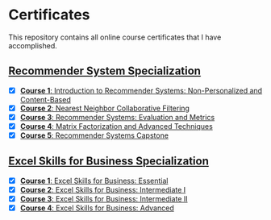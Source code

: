 # Certificates
This repository contains all online course certificates that I have accomplished.
## [Recommender System Specialization](https://github.com/GoodDee/Certificates/blob/master/Coursera-Recommender_Systems.pdf)
- [x] [**Course 1**: Introduction to Recommender Systems: Non-Personalized and Content-Based](https://github.com/GoodDee/Certificates/blob/master/Coursera-Introduction_to_Recommender_Systems_Non-Personalized_and_Content-Based.pdf)
- [x] [**Course 2**: Nearest Neighbor Collaborative Filtering](https://github.com/GoodDee/Certificates/blob/master/Coursera-Nearest_Neighbor_Collaborative_Filtering.pdf)
- [x] [**Course 3**: Recommender Systems: Evaluation and Metrics](https://github.com/GoodDee/Certificates/blob/master/Coursera-Recommender_Systems_Evaluation_and_Metrics.pdf)
- [x] [**Course 4**: Matrix Factorization and Advanced Techniques](https://github.com/GoodDee/Certificates/blob/master/Coursera-Matrix_Factorization_and_Advanced_Techniques.pdf)
- [x] [**Course 5**: Recommender Systems Capstone](https://github.com/GoodDee/Certificates/blob/master/Coursera-Recommender_Systems_Capstone.pdf)

## [Excel Skills for Business Specialization](https://github.com/GoodDee/Certificates/blob/master/Coursera-Excel_Skills_for_Business_Specialization.pdf)
- [x] [**Course 1**: Excel Skills for Business: Essential](https://github.com/GoodDee/Certificates/blob/master/Coursera-Excel-Skills_for_Business_Essentials.pdf)
- [x] [**Course 2**: Excel Skills for Business: Intermediate I](https://github.com/GoodDee/Certificates/blob/master/Coursera-Excel-Skills_for_Business_Intermediate_I.pdf)
- [x] [**Course 3**: Excel Skills for Business: Intermediate II](https://github.com/GoodDee/Certificates/blob/master/Cousera-Excel-Skills_for_Business_Intermediate_II.pdf)
- [x] [**Course 4**: Excel Skills for Business: Advanced](https://github.com/GoodDee/Certificates/blob/master/Coursera-Excel_Skills_for_Business_Advanced.pdf)
